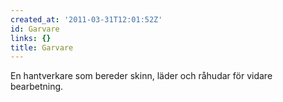```yaml
---
created_at: '2011-03-31T12:01:52Z'
id: Garvare
links: {}
title: Garvare
---
```


En hantverkare som bereder skinn, läder och råhudar för vidare bearbetning.
